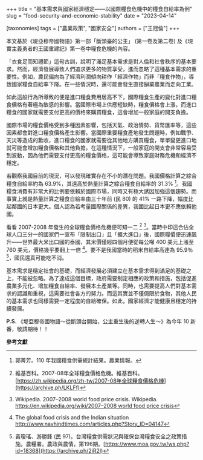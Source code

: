+++
title = "基本需求與國家經濟穩定——以國際糧食危機中的糧食自給率為例"
slug = "food-security-and-economic-stability"
date = "2023-04-14"

[taxonomies]
tags = ["農業政策", "國家安全"]
authors = ["王冠倫"]
+++

本文基於《堤亞穆帝國物語》第一部「斷頭臺的公主」 (第一卷及第二卷) 及《現實主義勇者的王國重建記》第一卷中糧食危機的內容。

「衣食足而知禮節」這句古訓，說明了滿足基本需求是對人倫和社會秩序的基本要求。然而，經濟發展導致人們追求更多的物質享受，進而忽略了這種基本需求的重要性。例如，農民偏向為了經濟利潤傾向耕作「經濟作物」而非「糧食作物」，導致國家糧食自給率下降。在一些情況時，還可能會發生直接摒棄農業而走向工業。

如此這般行為所導致的便是進口糧食費用居高不下，國際糧食生產的變化對進口糧食價格有著極為敏感的影響。當國際市場上供應短缺時，糧食價格會上漲，而進口糧食的國家就需要支付更高的價格來購買糧食，這會增加一般家庭的開支負擔。

國際市場的糧食價格受到多種因素影響，包括天氣、政治情勢、貨幣匯率等，這些因素都會對進口糧食價格產生影響。當國際重要糧食產地發生問題時，例如戰爭、天災等造成的歉收，進口糧食的國家就需要從其他地方購買糧食，單單變更進口地就可能會增加糧食價格和其他負擔。在這種情況下，一般家庭的開支會非常容易受到波動，因為他們需要支付更高的糧食價格，這可能會導致家庭財務危機和經濟不穩定。

若觀察我國目前的現況，可以發現確實存在不小的潛在問題。我國價格計算之綜合糧食自給率約為 63.9%，其遠高於熱量計算之綜合糧食自給率的 31.3% [^3]。我國糧食消費有非常大的比例要依賴於國際市場，同時又有極大誘因加強這個趨勢。而事實上就是熱量計算之糧食自給率由三十年前 (民 80) 的 41% 一路下降，幅度比起鄰國的日本更大。個人認為若考量國際關係的差異，我國比起日本更不應依賴他國。

看看 2007-2008 年發生的全球糧食價格危機便可知一二 [^1] [^2]。當時中印這合佔全球人口三分一的國家們一宣布「限制出口」且「擴大進口」後，國際糧價便迅速飆升——世界最大米出口國的泰國，其米價僅經四個月便從每公噸 400 美元上漲至 760 美元，價格幾乎要翻上一倍 [^4]。要不是我國當時的稻米自給率高達為 95.9％ [^5]，國民還真可能吃不消。

基本需求是穩定社會的基礎，而經濟發展必須建立在基本需求得到滿足的基礎之上，不能被忽略。為了達成這個目標，政府需要制定相應的政策和措施，包括促進農業多元化、增加糧食自給率、發展本土產業等。同時，也需要提高人們對基本需求的認識和重視，這需要社會各方的努力。而這其實並不僅侷限於食物，其他人民的基本需求也同樣需要一定程度的自給確保。如此，國家經濟才能健康且穩定的持續發展。

**P.S.** 《堤亞穆帝國物語～從斷頭台開始，公主重生後的逆轉人生～》為今年 10 新番，敬請期待！！

**參考文獻**

[^3]: 郭菁芳。110 年我國糧食供需統計結果。農業情報。

[^1]: 維基百科。2007-08年全球糧食價格危機。維基百科。[https://zh.wikipedia.org/zh-tw/2007-08年全球糧食價格危機](https://archive.ph/LKLFf)

[^2]: Wikipedia. 2007–2008 world food price crisis. Wikipedia. [https://en.wikipedia.org/wiki/2007–2008 world food price crisis](https://archive.ph/oDX9g)

[^4]: The global food crisis and the Indian situation <http://www.navhindtimes.com/articles.php?Story_ID=04147>

[^5]: 黃瓊瑤、游勝鋒 (民 97)。台灣糧食供需狀況與確保台灣糧食安全之政策措施。農糧署。農政與農情，第196期。[https://www.moa.gov.tw/ws.php?id=18368](https://archive.ph/2iR2I)

